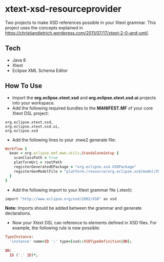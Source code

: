 # xtext-xsd-resourceprovider
Two projects to make XSD references possible in your Xtext grammar. This project uses the concepts explained in https://christiandietrich.wordpress.com/2011/07/17/xtext-2-0-and-uml/.

## Tech
- Java 8
- Xtext
- Eclipse XML Schema Editor

## How To Use
- Import the __org.eclipse.xtext.xsd__ and __org.eclipse.xtext.xsd.ui__ projects into your workspace.
- Add the following required bundles to the __MANIFEST.MF__ of your core Xtext DSL project:
```
org.eclipse.xtext.xsd,
org.eclipse.xtext.xsd.ui,
org.eclipse.xsd
```
- Add the following lines to your .mwe2 generate file:
```ruby
Workflow {
  bean = org.eclipse.emf.mwe.utils.StandaloneSetup {
    scanClassPath = true
    platformUri = rootPath
    registerGeneratedEPackage = "org.eclipse.xsd.XSDPackage"
    registerGenModelFile = "platform:/resource/org.eclipse.xsd/model/XSD.genmodel"
  }
}
```
- Add the following import to your Xtext grammar file (.xtext):
```ruby
import "http://www.eclipse.org/xsd/2002/XSD" as xsd
```
__Note:__ Imports should be added between the grammar and generate declarations.
- Now your Xtext DSL can reference to elements defined in XSD files. For example, the following rule is now possible:
```ruby
TypeInstance:
  'instance' name=ID ':' type=[xsd::XSDTypeDefinition|QN];
  
QN:
  ID ('.' ID)*;
```
